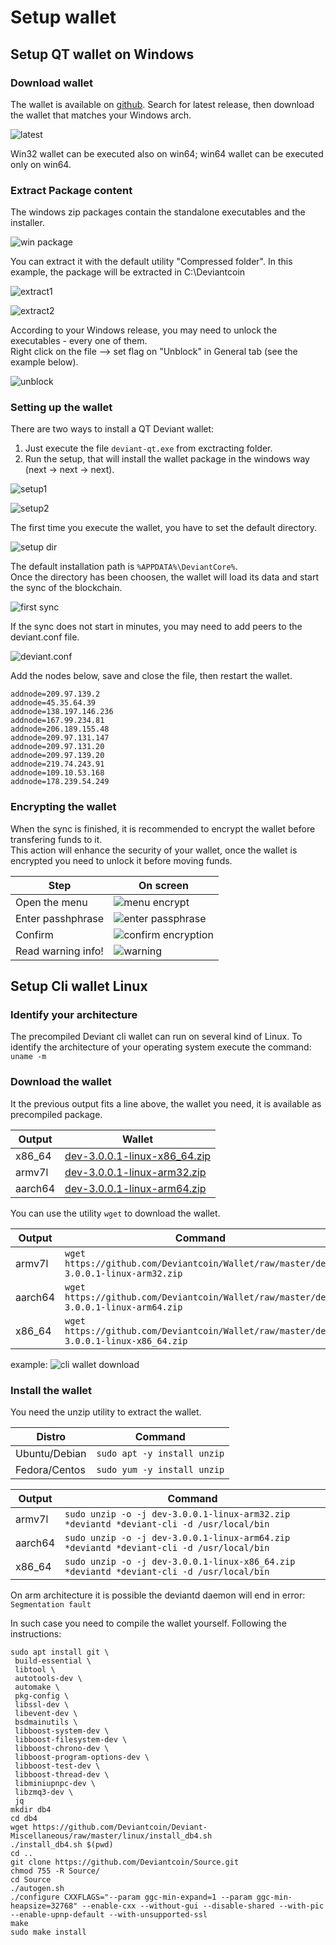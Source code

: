 # Setup wallet
## Setup QT wallet on Windows
### Download wallet
The wallet is available on [github](https://github.com/Deviantcoin/Source/releases).
Search for latest release, then download the wallet that matches your Windows arch.

![latest](/images/latest.png)

Win32 wallet can be executed also on win64; win64 wallet can be executed only on win64.
### Extract Package content
The windows zip packages contain the standalone executables and the installer.

![win package](/images/win-content.png)

You can extract it with the default utility "Compressed folder". In this example, the package will be extracted in C:\Deviantcoin

![extract1](/images/exctract1.png)

![extract2](/images/extract2.png)

According to your Windows release, you may need to unlock the executables - every one of them.<br />
Right click on the file --> set flag on "Unblock" in General tab (see the example below).

![unblock](/images/unblock.png)

### Setting up the wallet
There are two ways to install a QT Deviant wallet:<br />
1. Just execute the file `deviant-qt.exe` from exctracting folder.
2. Run the setup, that will install the wallet package in the windows way (next -> next -> next).

![setup1](/images/setup1.png)

![setup2](/images/setup2.png)

The first time you execute the wallet, you have to set the default directory.

![setup dir](/images/setup-dir.png)

The default installation path is `%APPDATA%\DeviantCore%`. <br />
Once the directory has been choosen, the wallet will load its data and start the sync of the blockchain.

![first sync](/images/first-sync.png)

If the sync does not start in minutes, you may need to add peers to the deviant.conf file.

![deviant.conf](/images/open-dev-conf.png)

Add the nodes below, save and close the file, then restart the wallet.
```
addnode=209.97.139.2
addnode=45.35.64.39
addnode=138.197.146.236
addnode=167.99.234.81
addnode=206.189.155.48
addnode=209.97.131.147
addnode=209.97.131.20
addnode=209.97.139.20
addnode=219.74.243.91
addnode=109.10.53.168
addnode=178.239.54.249
```
### Encrypting the wallet
When the sync is finished, it is recommended to encrypt the wallet before transfering funds to it.<br />
This action will enhance the security of your wallet, once the wallet is encrypted you need to unlock it before moving funds.

Step | On screen
---- | ---------
Open the menu | ![menu encrypt](/images/open-encrypt-wallet.png)
Enter passhphrase | ![enter passphrase](/images/passphrase-encrypt-wallet.png)
Confirm | ![confirm encryption](/images/confirm-encrypt-wallet.png)
Read warning info! | ![warning](/images/warning-encrypt-wallet.png)

## Setup Cli wallet Linux
### Identify your architecture
The precompiled Deviant cli wallet can run on several kind of Linux.
To identify the architecture of your operating system execute the command:<br />
`uname -m`<br />
### Download the wallet
It the previous output fits a line above, the wallet you need, it is available as precompiled package.

 Output | Wallet 
 ------ | ------ 
 x86_64 | [dev-3.0.0.1-linux-x86_64.zip](https://github.com/Deviantcoin/Wallet/raw/master/dev-3.0.0.1-linux-x86_64.zip) 
 armv7l | [dev-3.0.0.1-linux-arm32.zip](https://github.com/Deviantcoin/Wallet/raw/master/dev-3.0.0.1-linux-arm32.zip)
 aarch64 | [dev-3.0.0.1-linux-arm64.zip](https://github.com/Deviantcoin/Wallet/raw/master/dev-3.0.0.1-linux-arm64.zip)
 
 You can use the utility `wget` to download the wallet.<br />
 
 Output | Command
 ------ | -------
armv7l | `wget https://github.com/Deviantcoin/Wallet/raw/master/dev-3.0.0.1-linux-arm32.zip`
aarch64 | `wget https://github.com/Deviantcoin/Wallet/raw/master/dev-3.0.0.1-linux-arm64.zip`
x86_64 | `wget https://github.com/Deviantcoin/Wallet/raw/master/dev-3.0.0.1-linux-x86_64.zip`

example: ![cli wallet download](/common/cli-download.png)

 ### Install the wallet
 You need the unzip utility to extract the wallet.
 
Distro | Command
------ | -------
Ubuntu/Debian | `sudo apt -y install unzip`
Fedora/Centos | `sudo yum -y install unzip`

 Output | Command
 ------ | -------
 armv7l | `sudo unzip -o -j dev-3.0.0.1-linux-arm32.zip *deviantd *deviant-cli -d /usr/local/bin`
 aarch64 | `sudo unzip -o -j dev-3.0.0.1-linux-arm64.zip *deviantd *deviant-cli -d /usr/local/bin`
 x86_64 | `sudo unzip -o -j dev-3.0.0.1-linux-x86_64.zip *deviantd *deviant-cli -d /usr/local/bin`




On arm architecture it is possible the deviantd daemon will end in error:
`Segmentation fault`

In such case you need to compile the wallet yourself.
Following the instructions:<br />
```
sudo apt install git \
 build-essential \
 libtool \
 autotools-dev \
 automake \
 pkg-config \
 libssl-dev \
 libevent-dev \
 bsdmainutils \
 libboost-system-dev \
 libboost-filesystem-dev \
 libboost-chrono-dev \
 libboost-program-options-dev \
 libboost-test-dev \
 libboost-thread-dev \
 libminiupnpc-dev \
 libzmq3-dev \
 jq
mkdir db4
cd db4 
wget https://github.com/Deviantcoin/Deviant-Miscellaneous/raw/master/linux/install_db4.sh
./install_db4.sh $(pwd)
cd ..
git clone https://github.com/Deviantcoin/Source.git
chmod 755 -R Source/
cd Source
./autogen.sh
./configure CXXFLAGS="--param ggc-min-expand=1 --param ggc-min-heapsize=32768" --enable-cxx --without-gui --disable-shared --with-pic --enable-upnp-default --with-unsupported-ssl
make
sudo make install
```
 
 




